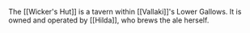 The [[Wicker's Hut]] is a tavern within [[Vallaki]]'s Lower Gallows. It is owned and operated by [[Hilda]], who brews the ale herself.